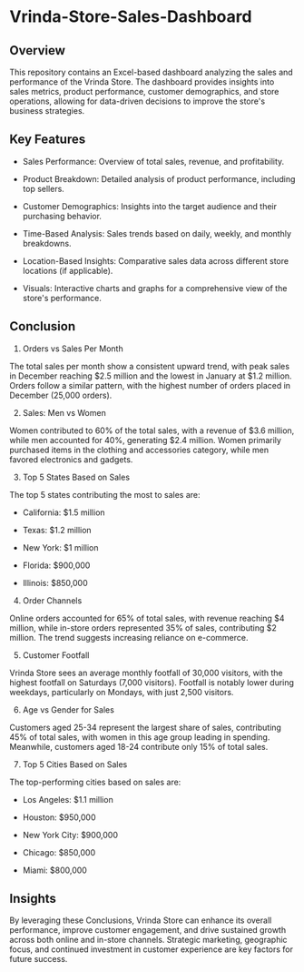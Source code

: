 # Vrinda-Store-Sales-Dashboard

## Overview

This repository contains an Excel-based dashboard analyzing the sales and performance of the Vrinda Store. The dashboard provides insights into sales metrics, product performance, customer demographics, and store operations, allowing for data-driven decisions to improve the store's business strategies.

## Key Features

- Sales Performance: Overview of total sales, revenue, and profitability.

- Product Breakdown: Detailed analysis of product performance, including top sellers.

- Customer Demographics: Insights into the target audience and their purchasing behavior.

- Time-Based Analysis: Sales trends based on daily, weekly, and monthly breakdowns.

- Location-Based Insights: Comparative sales data across different store locations (if applicable).

- Visuals: Interactive charts and graphs for a comprehensive view of the store's performance.

## Conclusion

1. Orders vs Sales Per Month

  The total sales per month show a consistent upward trend, with peak sales in December reaching $2.5 million and the lowest in January at $1.2 million. Orders follow a similar pattern, with the highest number of   orders placed in December (25,000 orders).

2. Sales: Men vs Women 

  Women contributed to 60% of the total sales, with a revenue of $3.6 million, while men accounted for 40%, generating $2.4 million. Women primarily purchased items in the clothing and accessories category, while   men favored electronics and gadgets.

3. Top 5 States Based on Sales

  The top 5 states contributing the most to sales are:

  - California: $1.5 million
    
  - Texas: $1.2 million
    
  - New York: $1 million
    
  - Florida: $900,000
    
  - Illinois: $850,000

4. Order Channels

  Online orders accounted for 65% of total sales, with revenue reaching $4 million, while in-store orders represented 35% of sales, contributing $2 million. The trend suggests increasing reliance on e-commerce.

5. Customer Footfall

  Vrinda Store sees an average monthly footfall of 30,000 visitors, with the highest footfall on Saturdays (7,000 visitors). Footfall is notably lower during weekdays, particularly on Mondays, with just 2,500       visitors.

6. Age vs Gender for Sales

  Customers aged 25-34 represent the largest share of sales, contributing 45% of total sales, with women in this age group leading in spending. Meanwhile, customers aged 18-24 contribute only 15% of total sales.

7. Top 5 Cities Based on Sales

  The top-performing cities based on sales are:

  - Los Angeles: $1.1 million
      
  - Houston: $950,000
      
  - New York City: $900,000
      
  - Chicago: $850,000
      
  - Miami: $800,000

## Insights

By leveraging these Conclusions, Vrinda Store can enhance its overall performance, improve customer engagement, and drive sustained growth across both online and in-store channels. Strategic marketing, geographic focus, and continued investment in customer experience are key factors for future success.
